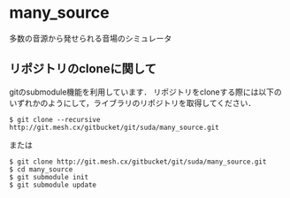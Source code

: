 many_source
===============

多数の音源から発せられる音場のシミュレータ

## リポジトリのcloneに関して

gitのsubmodule機能を利用しています．
リポジトリをcloneする際には以下のいずれかのようにして，ライブラリのリポジトリを取得してください．

```
$ git clone --recursive http://git.mesh.cx/gitbucket/git/suda/many_source.git
```

または

```
$ git clone http://git.mesh.cx/gitbucket/git/suda/many_source.git
$ cd many_source
$ git submodule init
$ git submodule update
```
